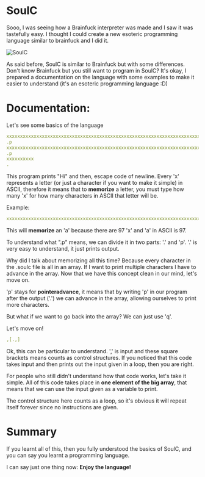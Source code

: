 # SoulC
Sooo, I was seeing how a Brainfuck interpreter was made and I saw it was tastefully easy.
I thought I could create a new esoteric programming language similar to brainfuck and I did it.

![SoulC](https://user-images.githubusercontent.com/68974876/130805678-5868d748-4d36-4f00-8261-95478d273c9c.png)

As said before, SoulC is similar to Brainfuck but with some differences. 
Don't know Brainfuck but you still want to program in SoulC? It's okay, I prepared a documentation on the language with 
some examples to make it easier to understand (it's an esoteric programming language :D)

# Documentation:

Let's see some basics of the language
```yml
xxxxxxxxxxxxxxxxxxxxxxxxxxxxxxxxxxxxxxxxxxxxxxxxxxxxxxxxxxxxxxxxxxxxxxxx
.p
xxxxxxxxxxxxxxxxxxxxxxxxxxxxxxxxxxxxxxxxxxxxxxxxxxxxxxxxxxxxxxxxxxxxxxxxxxxxxxxxxxxxxxxxxxxxxxxxxxxxxxxxx
.p
xxxxxxxxxx
.
```
This program prints "Hi" and then, escape code of newline.
Every 'x' represents a letter (or just a character if you want to make it simple) in ASCII, therefore it means that 
to **memorize** a letter, you must type how many 'x' for how many characters in ASCII that letter will be.

Example: 
```yml
xxxxxxxxxxxxxxxxxxxxxxxxxxxxxxxxxxxxxxxxxxxxxxxxxxxxxxxxxxxxxxxxxxxxxxxxxxxxxxxxxxxxxxxxxxxxxxxxx
```
This will **memorize** an 'a' because there are 97 'x' and 'a' in ASCII is 97.


To understand what ".p" means, we can divide it in two parts: '.' and 'p'. '.' is very easy to understand, it just prints output.

Why did I talk about memorizing all this time? Because every character in the .soulc file is all in an array.
If I want to print multiple characters I have to advance in the array. 
Now that we have this concept clean in our mind, let's move on.

'p' stays for **pointeradvance**, it means that by writing 'p' in our program after the output ('.')
we can advance in the array, allowing ourselves to print more characters. 

But what if we want to go back into the array? We can just use 'q'.

Let's move on!

```yml
,[.,]
```

Ok, this can be particular to understand. ',' is input and these square brackets means counts as control structures.
If you noticed that this code takes input and then prints out the input given in a loop, then you are right.

For people who still didn't understand how that code works, let's take it simple.
All of this code takes place in **one element of the big array**, 
that means that we can use the input given as a variable to print.

The control structure here counts as a loop, so it's obvious it will repeat itself forever since no instructions are given.

# Summary
If you learnt all of this, then you fully understood the basics of SoulC, and you can say you learnt a programming language.

I can say just one thing now: **Enjoy the language!**
